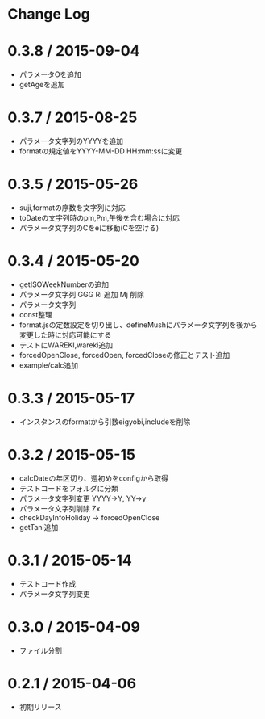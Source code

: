 # Change Log

 0.3.8 / 2015-09-04
===================

 * パラメータOを追加
 * getAgeを追加


 0.3.7 / 2015-08-25
===================

 * パラメータ文字列のYYYYを追加
 * formatの規定値をYYYY-MM-DD HH:mm:ssに変更


 0.3.5 / 2015-05-26
===================

 * suji,formatの序数を文字列に対応
 * toDateの文字列時のpm,Pm,午後を含む場合に対応
 * パラメータ文字列のCをeに移動(Cを空ける)
 

 0.3.4 / 2015-05-20
===================

 * getISOWeekNumberの追加
 * パラメータ文字列 GGG Ri 追加 Mj 削除
 * パラメータ文字列
 * const整理
 * format.jsの定数設定を切り出し、defineMushにパラメータ文字列を後から変更した時に対応可能にする
 * テストにWAREKI,wareki追加
 * forcedOpenClose, forcedOpen, forcedCloseの修正とテスト追加
 * example/calc追加


 0.3.3 / 2015-05-17
===================

 * インスタンスのformatから引数eigyobi,includeを削除


 0.3.2 / 2015-05-15
===================

 * calcDateの年区切り、週初めをconfigから取得
 * テストコードをフォルダに分類
 * パラメータ文字列変更 YYYY->Y, YY->y
 * パラメータ文字列削除 Zx
 * checkDayInfoHoliday -> forcedOpenClose
 * getTani追加


 0.3.1 / 2015-05-14
===================

 * テストコード作成
 * パラメータ文字列変更
 

 0.3.0 / 2015-04-09
===================

 * ファイル分割


 0.2.1 / 2015-04-06
===================

 * 初期リリース